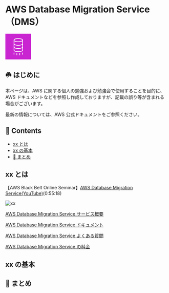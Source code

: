 # AWS Database Migration Service（DMS）<!-- omit in toc -->

![icon](/images/icons/64/Arch_AWS-Database-Migration-Service_64.png)

## ☘️ はじめに<!-- omit in toc -->

本ページは、AWS に関する個人の勉強および勉強会で使用することを目的に、AWS ドキュメントなどを参照し作成しておりますが、記載の誤り等が含まれる場合がございます。

最新の情報については、AWS 公式ドキュメントをご参照ください。

## 👀 Contents<!-- omit in toc -->

<!-- Duration: 00:01:00 -->

- [xx とは](#xx-とは)
- [xx の基本](#xx-の基本)
- [📖 まとめ](#-まとめ)

## xx とは

【AWS Black Belt Online Seminar】[AWS Database Migration Service(YouTube)](https://www.youtube.com/watch?v=Od83ySfrzGc)(0:55:18)

![xx](/images/xx/)

[AWS Database Migration Service サービス概要](https://aws.amazon.com/jp/dms/)

[AWS Database Migration Service ドキュメント](https://docs.aws.amazon.com/ja_jp/dms/?id=docs_gateway)

[AWS Database Migration Service よくある質問](https://aws.amazon.com/jp/dms/faqs/)

[AWS Database Migration Service の料金](https://aws.amazon.com/jp/dms/pricing/)

## xx の基本

<!-- Duration: 0:01:30 -->

## 📖 まとめ